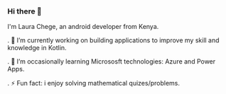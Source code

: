 ### Hi there 👋

I'm Laura Chege, an android developer from Kenya.

. 🔭 I’m currently working on building applications to improve my skill and knowledge in Kotlin.

. 🌱 I’m occasionally learning Micrososft technologies: Azure and Power Apps.

. ⚡ Fun fact: i enjoy solving mathematical quizes/problems.

<!--
**laura-chege/laura-chege** is a ✨ _special_ ✨ repository because its `README.md` (this file) appears on your GitHub profile.

Here are some ideas to get you started:

- 🔭 I’m currently working on ...
- 🌱 I’m currently learning 
- 👯 I’m looking to collaborate on ...
- 🤔 I’m looking for help with ...
- 💬 Ask me about ...
- 📫 How to reach me: ...
- 😄 Pronouns: ...
- ⚡ Fun fact: i enjoy solving mathematical quizes/problems.
-->
